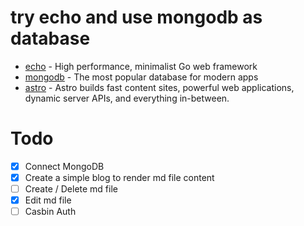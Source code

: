 # try echo and use mongodb as database
- [echo](https://echo.labstack.com/) - High performance, minimalist Go web framework
- [mongodb](https://www.mongodb.com/) - The most popular database for modern apps
- [astro](https://astro.build/) - Astro builds fast content sites, powerful web applications, dynamic server APIs, and everything in-between.

# Todo
- [X] Connect MongoDB
- [X] Create a simple blog to render md file content
- [ ] Create / Delete md file
- [X] Edit md file
- [ ] Casbin Auth
